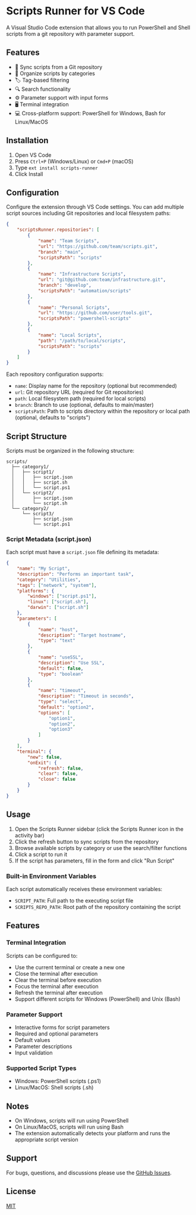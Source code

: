 # Scripts Runner for VS Code

A Visual Studio Code extension that allows you to run PowerShell and Shell scripts from a git repository with parameter support.

## Features

- 🔄 Sync scripts from a Git repository
- 📁 Organize scripts by categories
- 🏷️ Tag-based filtering
- 🔍 Search functionality
- ⚙️ Parameter support with input forms
- 🖥️ Terminal integration
- 💻 Cross-platform support: PowerShell for Windows, Bash for Linux/MacOS

## Installation

1. Open VS Code
2. Press `Ctrl+P` (Windows/Linux) or `Cmd+P` (macOS)
3. Type `ext install scripts-runner`
4. Click Install

## Configuration

Configure the extension through VS Code settings. You can add multiple script sources including Git repositories and local filesystem paths:

```json
{
    "scriptsRunner.repositories": [
        {
            "name": "Team Scripts",
            "url": "https://github.com/team/scripts.git",
            "branch": "main",
            "scriptsPath": "scripts"
        },
        {
            "name": "Infrastructure Scripts",
            "url": "git@github.com:team/infrastructure.git",
            "branch": "develop",
            "scriptsPath": "automation/scripts"
        },
        {
            "name": "Personal Scripts",
            "url": "https://github.com/user/tools.git",
            "scriptsPath": "powershell-scripts"
        },
        {
            "name": "Local Scripts",
            "path": "/path/to/local/scripts",
            "scriptsPath": "scripts"
        }
    ]
}
```

Each repository configuration supports:
- `name`: Display name for the repository (optional but recommended)
- `url`: Git repository URL (required for Git repositories)
- `path`: Local filesystem path (required for local scripts)
- `branch`: Branch to use (optional, defaults to main/master)
- `scriptsPath`: Path to scripts directory within the repository or local path (optional, defaults to "scripts")

## Script Structure

Scripts must be organized in the following structure:

```
scripts/
  ├── category1/
  │   ├── script1/
  │   │   ├── script.json
  │   │   ├── script.sh
  │   │   └── script.ps1
  │   └── script2/
  │       ├── script.json
  │       └── script.sh
  └── category2/
      └── script3/
          ├── script.json
          └── script.ps1
```

### Script Metadata (script.json)

Each script must have a `script.json` file defining its metadata:

```json
{
    "name": "My Script",
    "description": "Performs an important task",
    "category": "Utilities",
    "tags": ["network", "system"],
    "platforms": {
        "windows": ["script.ps1"],
        "linux": ["script.sh"],
        "darwin": ["script.sh"]
    },
    "parameters": [
        {
            "name": "host",
            "description": "Target hostname",
            "type": "text"
        },
        {
            "name": "useSSL",
            "description": "Use SSL",
            "default": false,
            "type": "boolean"
        },
        {
            "name": "timeout",
            "description": "Timeout in seconds",
            "type": "select",
            "default": "option2",
            "options": [
                "option1",
                "option2",
                "option3"
            ]
        }
    ],
    "terminal": {
        "new": false,
        "onExit": {
            "refresh": false,
            "clear": false,
            "close": false
        }
    }
}
```

## Usage

1. Open the Scripts Runner sidebar (click the Scripts Runner icon in the activity bar)
2. Click the refresh button to sync scripts from the repository
3. Browse available scripts by category or use the search/filter functions
4. Click a script to run it
5. If the script has parameters, fill in the form and click "Run Script"

### Built-in Environment Variables

Each script automatically receives these environment variables:

- `SCRIPT_PATH`: Full path to the executing script file
- `SCRIPTS_REPO_PATH`: Root path of the repository containing the script

## Features

### Terminal Integration

Scripts can be configured to:
- Use the current terminal or create a new one
- Close the terminal after execution
- Clear the terminal before execution
- Focus the terminal after execution
- Refresh the terminal after execution
- Support different scripts for Windows (PowerShell) and Unix (Bash)

### Parameter Support

- Interactive forms for script parameters
- Required and optional parameters
- Default values
- Parameter descriptions
- Input validation

### Supported Script Types

- Windows: PowerShell scripts (.ps1)
- Linux/MacOS: Shell scripts (.sh)

## Notes

- On Windows, scripts will run using PowerShell
- On Linux/MacOS, scripts will run using Bash
- The extension automatically detects your platform and runs the appropriate script version

## Support

For bugs, questions, and discussions please use the [GitHub Issues](https://github.com/yourusername/scripts-runner-vs-code-plugin/issues).

## License

[MIT](LICENSE)
